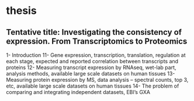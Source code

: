 # thesis
## Tentative title: Investigating the consistency of expression. From Transcriptomics to Proteomics

1- Introduction
11- Gene expression, transcription, translation, regulation at each stage, expected and reported correlation between transcripts and proteins 
12- Measuring transcript expression by RNAseq, wet-lab part, analysis methods, available large scale datasets on human tissues
13- Measuring protein expression by MS, data analysis – spectral counts, top 3, etc, available large scale datasets on human tissues
14- The problem of comparing and integrating independent datasets, EBI’s GXA
